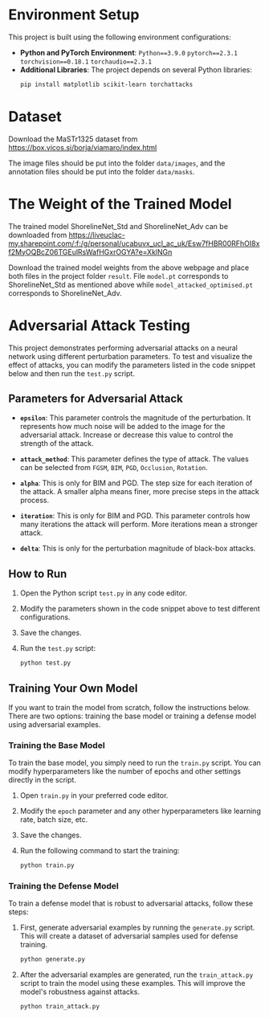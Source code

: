 # Environment Setup
This project is built using the following environment configurations:
- **Python and PyTorch Environment**: `Python==3.9.0` `pytorch==2.3.1` `torchvision==0.18.1` `torchaudio==2.3.1`
- **Additional Libraries**: The project depends on several Python libraries:
  ```bash
  pip install matplotlib scikit-learn torchattacks

# Dataset
Download the MaSTr1325 dataset from https://box.vicos.si/borja/viamaro/index.html

The image files should be put into the folder `data/images`, and the annotation files should be put into the folder `data/masks`.

# The Weight of the Trained Model
The trained model ShorelineNet_Std and ShorelineNet_Adv can be downloaded from https://liveuclac-my.sharepoint.com/:f:/g/personal/ucabuvx_ucl_ac_uk/Esw7fHBR00RFhOI8xf2MyOQBcZ06TGEulRsWafHGxrOGYA?e=XklNGn

Download the trained model weights from the above webpage and place both files in the project folder `result`. File `model.pt` corresponds to ShorelineNet_Std as mentioned above while `model_attacked_optimised.pt` corresponds to ShorelineNet_Adv.


# Adversarial Attack Testing

This project demonstrates performing adversarial attacks on a neural network using different perturbation parameters. To test and visualize the effect of attacks, you can modify the parameters listed in the code snippet below and then run the `test.py` script.

## Parameters for Adversarial Attack

- **`epsilon`**: This parameter controls the magnitude of the perturbation. It represents how much noise will be added to the image for the adversarial attack. Increase or decrease this value to control the strength of the attack.
  
- **`attack_method`**: This parameter defines the type of attack. The values can be selected from `FGSM`, `BIM`, `PGD`, `Occlusion`, `Rotation`.

- **`alpha`**: This is only for BIM and PGD. The step size for each iteration of the attack. A smaller alpha means finer, more precise steps in the attack process.

- **`iteration`**: This is only for BIM and PGD. This parameter controls how many iterations the attack will perform. More iterations mean a stronger attack.

- **`delta`**: This is only for the perturbation magnitude of black-box attacks.

## How to Run

1. Open the Python script `test.py` in any code editor.
2. Modify the parameters shown in the code snippet above to test different configurations.
3. Save the changes.
4. Run the `test.py` script:

   ```bash
   python test.py

## Training Your Own Model

If you want to train the model from scratch, follow the instructions below. There are two options: training the base model or training a defense model using adversarial examples.

### Training the Base Model

To train the base model, you simply need to run the `train.py` script. You can modify hyperparameters like the number of epochs and other settings directly in the script.

1. Open `train.py` in your preferred code editor.
2. Modify the `epoch` parameter and any other hyperparameters like learning rate, batch size, etc.
3. Save the changes.
4. Run the following command to start the training:

   ```bash
   python train.py

### Training the Defense Model

To train a defense model that is robust to adversarial attacks, follow these steps:

1. First, generate adversarial examples by running the `generate.py` script. This will create a dataset of adversarial samples used for defense training.
   
   ```bash
   python generate.py
2. After the adversarial examples are generated, run the `train_attack.py` script to train the model using these examples. This will improve the model's robustness against attacks.

   ```bash
   python train_attack.py
